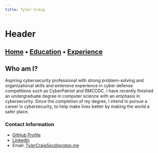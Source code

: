 ```yaml
---
title: Tyler Craig
---
```


Header
=====

## [Home](./README.md) • [Education](./Education.md) • [Experience](./Experience.md)

## Who am I?
Aspiring cybersecurity professional with strong problem-solving and organizational skills and extensive experience in cyber defense competitions such as CyberPatriot and RMCCDC. I have recently finished an undergraduate degree in computer science with an emphasis in cybersecurity. Since the completion of my degree, I intend to pursue a career in cybersecurity, to help make lives better by making the world a safer place.

### Contact Information
 - [GitHub Profile](https://github.com/tjhamlet)
 - [LinkedIn](https://www.linkedin.com/in/TylerCraigSec)
 - Email: [TylerCraigSec@proton.me](mailto:TylerCraigSec@proton.me)
